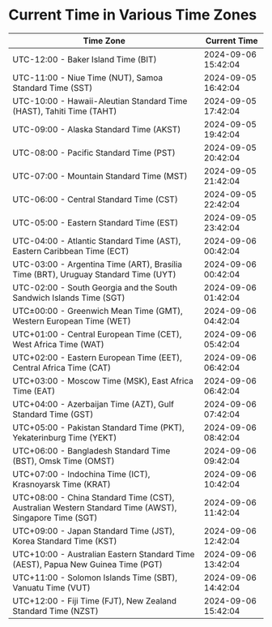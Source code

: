 # Current Time in Various Time Zones

| Time Zone | Current Time |
|-----------|--------------|
| UTC-12:00 - Baker Island Time (BIT) | 2024-09-06 15:42:04 |
| UTC-11:00 - Niue Time (NUT), Samoa Standard Time (SST) | 2024-09-05 16:42:04 |
| UTC-10:00 - Hawaii-Aleutian Standard Time (HAST), Tahiti Time (TAHT) | 2024-09-05 17:42:04 |
| UTC-09:00 - Alaska Standard Time (AKST) | 2024-09-05 19:42:04 |
| UTC-08:00 - Pacific Standard Time (PST) | 2024-09-05 20:42:04 |
| UTC-07:00 - Mountain Standard Time (MST) | 2024-09-05 21:42:04 |
| UTC-06:00 - Central Standard Time (CST) | 2024-09-05 22:42:04 |
| UTC-05:00 - Eastern Standard Time (EST) | 2024-09-05 23:42:04 |
| UTC-04:00 - Atlantic Standard Time (AST), Eastern Caribbean Time (ECT) | 2024-09-06 00:42:04 |
| UTC-03:00 - Argentina Time (ART), Brasília Time (BRT), Uruguay Standard Time (UYT) | 2024-09-06 00:42:04 |
| UTC-02:00 - South Georgia and the South Sandwich Islands Time (SGT) | 2024-09-06 01:42:04 |
| UTC±00:00 - Greenwich Mean Time (GMT), Western European Time (WET) | 2024-09-06 04:42:04 |
| UTC+01:00 - Central European Time (CET), West Africa Time (WAT) | 2024-09-06 05:42:04 |
| UTC+02:00 - Eastern European Time (EET), Central Africa Time (CAT) | 2024-09-06 06:42:04 |
| UTC+03:00 - Moscow Time (MSK), East Africa Time (EAT) | 2024-09-06 06:42:04 |
| UTC+04:00 - Azerbaijan Time (AZT), Gulf Standard Time (GST) | 2024-09-06 07:42:04 |
| UTC+05:00 - Pakistan Standard Time (PKT), Yekaterinburg Time (YEKT) | 2024-09-06 08:42:04 |
| UTC+06:00 - Bangladesh Standard Time (BST), Omsk Time (OMST) | 2024-09-06 09:42:04 |
| UTC+07:00 - Indochina Time (ICT), Krasnoyarsk Time (KRAT) | 2024-09-06 10:42:04 |
| UTC+08:00 - China Standard Time (CST), Australian Western Standard Time (AWST), Singapore Time (SGT) | 2024-09-06 11:42:04 |
| UTC+09:00 - Japan Standard Time (JST), Korea Standard Time (KST) | 2024-09-06 12:42:04 |
| UTC+10:00 - Australian Eastern Standard Time (AEST), Papua New Guinea Time (PGT) | 2024-09-06 13:42:04 |
| UTC+11:00 - Solomon Islands Time (SBT), Vanuatu Time (VUT) | 2024-09-06 14:42:04 |
| UTC+12:00 - Fiji Time (FJT), New Zealand Standard Time (NZST) | 2024-09-06 15:42:04 |
